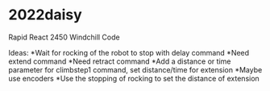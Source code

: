 # 2022daisy
Rapid React 2450 Windchill Code

Ideas:
*Wait for rocking of the robot to stop with delay command
*Need extend command
*Need retract command
*Add a distance or time parameter for climbstep1 command, set distance/time for extension
*Maybe use encoders
*Use the stopping of rocking to set the distance of extension
